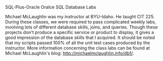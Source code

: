  SQL-Plus-Oracle
Oralce SQL Database Labs

Michael McLaughlin was my instructor at BYU-Idaho. He taught CIT 225. During these classes, we were required to pass complicated weekly labs, involving lots of different database skills, joins, and queries. Though these projects don't produce a specific service or product to display, it gives a good impression of the database skills that I acquired. It should be noted that my scripts passed 100% of all the unit test cases produced by the instructor. More information concerning the class labs can be found at Michael McLaughlin's blog: http://michaelmclaughlin.info/db1/.

